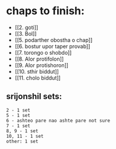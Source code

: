 # chaps to finish:
- [[2. goti]] 
- [[3. Bol]] 
- [[5. podarther obostha o chap]] 
- [[6. bostur upor taper provab]]
- [[7. torongo o shobdo]]
- [[8. Alor protifolon]]
- [[9. Alor protishoron]]
- [[10. sthir biddut]]
- [[11. cholo biddut]] 
## srijonshil sets:
	2 - 1 set
	5 - 1 set
	6 - ashteo pare nao ashte pare not sure
	7 - 1 set
	8, 9 - 1 set
	10, 11 - 1 set
	other: 1 set